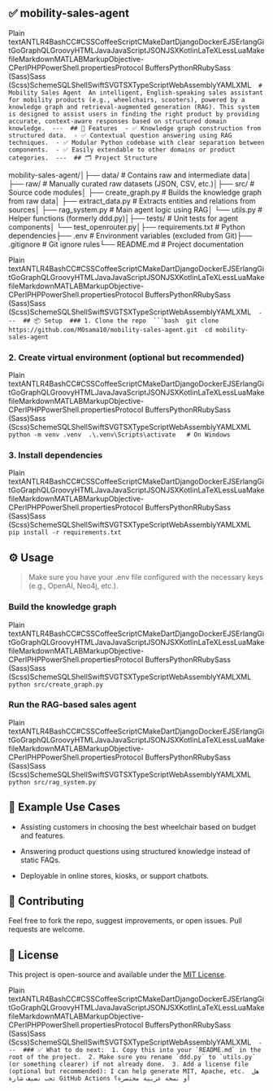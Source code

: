 

✅ mobility-sales-agent
------------------------------------

Plain textANTLR4BashCC#CSSCoffeeScriptCMakeDartDjangoDockerEJSErlangGitGoGraphQLGroovyHTMLJavaJavaScriptJSONJSXKotlinLaTeXLessLuaMakefileMarkdownMATLABMarkupObjective-CPerlPHPPowerShell.propertiesProtocol BuffersPythonRRubySass (Sass)Sass (Scss)SchemeSQLShellSwiftSVGTSXTypeScriptWebAssemblyYAMLXML`   # Mobility Sales Agent  An intelligent, English-speaking sales assistant for mobility products (e.g., wheelchairs, scooters), powered by a knowledge graph and retrieval-augmented generation (RAG). This system is designed to assist users in finding the right product by providing accurate, context-aware responses based on structured domain knowledge.  ---  ## 🚀 Features  - ✅ Knowledge graph construction from structured data.  - ✅ Contextual question answering using RAG techniques.  - ✅ Modular Python codebase with clear separation between components.  - ✅ Easily extendable to other domains or product categories.  ---  ## 🗂️ Project Structure   `

mobility-sales-agent/│├── data/ # Contains raw and intermediate data│ ├── raw/ # Manually curated raw datasets (JSON, CSV, etc.)│├── src/ # Source code modules│ ├── create\_graph.py # Builds the knowledge graph from raw data│ ├── extract\_data.py # Extracts entities and relations from sources│ ├── rag\_system.py # Main agent logic using RAG│ └── utils.py # Helper functions (formerly ddd.py)│├── tests/ # Unit tests for agent components│ └── test\_openrouter.py│├── requirements.txt # Python dependencies├── .env # Environment variables (excluded from Git)├── .gitignore # Git ignore rules└── README.md # Project documentation

Plain textANTLR4BashCC#CSSCoffeeScriptCMakeDartDjangoDockerEJSErlangGitGoGraphQLGroovyHTMLJavaJavaScriptJSONJSXKotlinLaTeXLessLuaMakefileMarkdownMATLABMarkupObjective-CPerlPHPPowerShell.propertiesProtocol BuffersPythonRRubySass (Sass)Sass (Scss)SchemeSQLShellSwiftSVGTSXTypeScriptWebAssemblyYAMLXML`   ---  ## 📦 Setup  ### 1. Clone the repo  ```bash  git clone https://github.com/MOsama10/mobility-sales-agent.git  cd mobility-sales-agent   `

### 2\. Create virtual environment (optional but recommended)

Plain textANTLR4BashCC#CSSCoffeeScriptCMakeDartDjangoDockerEJSErlangGitGoGraphQLGroovyHTMLJavaJavaScriptJSONJSXKotlinLaTeXLessLuaMakefileMarkdownMATLABMarkupObjective-CPerlPHPPowerShell.propertiesProtocol BuffersPythonRRubySass (Sass)Sass (Scss)SchemeSQLShellSwiftSVGTSXTypeScriptWebAssemblyYAMLXML`   python -m venv .venv  .\.venv\Scripts\activate   # On Windows   `

### 3\. Install dependencies

Plain textANTLR4BashCC#CSSCoffeeScriptCMakeDartDjangoDockerEJSErlangGitGoGraphQLGroovyHTMLJavaJavaScriptJSONJSXKotlinLaTeXLessLuaMakefileMarkdownMATLABMarkupObjective-CPerlPHPPowerShell.propertiesProtocol BuffersPythonRRubySass (Sass)Sass (Scss)SchemeSQLShellSwiftSVGTSXTypeScriptWebAssemblyYAMLXML`   pip install -r requirements.txt   `

⚙️ Usage
--------

> Make sure you have your .env file configured with the necessary keys (e.g., OpenAI, Neo4j, etc.).

### Build the knowledge graph

Plain textANTLR4BashCC#CSSCoffeeScriptCMakeDartDjangoDockerEJSErlangGitGoGraphQLGroovyHTMLJavaJavaScriptJSONJSXKotlinLaTeXLessLuaMakefileMarkdownMATLABMarkupObjective-CPerlPHPPowerShell.propertiesProtocol BuffersPythonRRubySass (Sass)Sass (Scss)SchemeSQLShellSwiftSVGTSXTypeScriptWebAssemblyYAMLXML`   python src/create_graph.py   `

### Run the RAG-based sales agent

Plain textANTLR4BashCC#CSSCoffeeScriptCMakeDartDjangoDockerEJSErlangGitGoGraphQLGroovyHTMLJavaJavaScriptJSONJSXKotlinLaTeXLessLuaMakefileMarkdownMATLABMarkupObjective-CPerlPHPPowerShell.propertiesProtocol BuffersPythonRRubySass (Sass)Sass (Scss)SchemeSQLShellSwiftSVGTSXTypeScriptWebAssemblyYAMLXML`   python src/rag_system.py   `

🧠 Example Use Cases
--------------------

*   Assisting customers in choosing the best wheelchair based on budget and features.
    
*   Answering product questions using structured knowledge instead of static FAQs.
    
*   Deployable in online stores, kiosks, or support chatbots.
    

🤝 Contributing
---------------

Feel free to fork the repo, suggest improvements, or open issues. Pull requests are welcome.

📄 License
----------

This project is open-source and available under the [MIT License](https://chatgpt.com/c/LICENSE).

Plain textANTLR4BashCC#CSSCoffeeScriptCMakeDartDjangoDockerEJSErlangGitGoGraphQLGroovyHTMLJavaJavaScriptJSONJSXKotlinLaTeXLessLuaMakefileMarkdownMATLABMarkupObjective-CPerlPHPPowerShell.propertiesProtocol BuffersPythonRRubySass (Sass)Sass (Scss)SchemeSQLShellSwiftSVGTSXTypeScriptWebAssemblyYAMLXML``   ---  ### ✅ What to do next:  1. Copy this into your `README.md` in the root of the project.  2. Make sure you rename `ddd.py` to `utils.py` (or something clearer) if not already done.  3. Add a license file (optional but recommended): I can help generate MIT, Apache, etc.  هل تحب نضيف شارة GitHub Actions أو نسخة عربية مختصرة؟   ``
